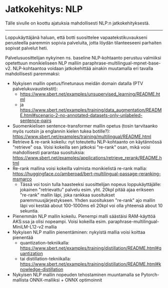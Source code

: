 # Jatkokehitys: NLP

Tälle sivulle on koottu ajatuksia mahdollisesti NLP:n jatkokehityksestä.

---

Loppukäyttäjänä haluan, että botti suosittelee vapaatekstikuvaukseni perusteella paremmin sopivia palveluita, jotta löydän tilanteeseeni parhaiten sopivat palvelut heti.

Palvelusuosittelijan nykyinen ns. baseline NLP-kohtaanto perustuu valmiiksi opetettuun monikieliseen NLP malliin paraphrase-multilingual-mpnet-base-v2. NLP-kohtaantoa voidaan jatkokehittää ainakin muutamalla eri tavalla mahdollisesti paremmaksi:

- Nykyisen mallin opetus/finetunaus meidän domain datalla (PTV palvelukuvaustekstit):
  - https://www.sbert.net/examples/unsupervised_learning/README.html
  - ja https://www.sbert.net/examples/training/data_augmentation/README.html#scenario-2-no-annotated-datasets-only-unlabeled-sentence-pairs
- Suomenkielisen sentence-transformer mallin opetus (tosin tarvitaanko myös ruotsin ja englannin kielen tukea botille?): https://www.sbert.net/examples/training/multilingual/README.html
- Retrieve & re-rank kokeilu: nyt toteutettu NLP-kohtaanto on käytännössä "retrieve" osa. Voisi kokeilla sen jatkoksi "re-rank" osan, mikä voisi mahdollisesti parantaa suosituksia: https://www.sbert.net/examples/applications/retrieve_rerank/README.html
- Re-rank mallina voisi kokeilla valmista monikielistä re-rank mallia: https://huggingface.co/amberoad/bert-multilingual-passage-reranking-msmarco
  - Tässä voi tosin tulla haasteeksi suosittelijan nopeus loppukäyttäjälle: jokainen "retrievattu" palvelu esim. yht. 20kpl pitää ajaa erikseen "re-rank" mallin läpi, joka rankkaa suositukset paremmuusjärjestykseen. Yhden suosituksen "re-rank" ajo mallin läpi voi kestää about 100-1000ms eli 20kpl voi olla yhteensä about 10 sekuntia.
- Pienemmän NLP mallin kokeilu. Pienempi malli säästäisi RAM-käyttöä AKS:ssa ja olisi nopeampi. Voisi kokeilla esim. paraphrase-multilingual-MiniLM-L12-v2 mallia
- Nykyisen NLP mallin pienentäminen: nykyistä mallia voisi koittaa pienentää
  - quantization-tekniikalla: https://www.sbert.net/examples/training/distillation/README.html#quantization
  - tai distillation-tekniikalla: https://www.sbert.net/examples/training/distillation/README.html#knowledge-distillation
- Nykyisen NLP mallin nopeuden tehostaminen muuntamalla se Pytorch-mallista ONNX-malliksi + ONNX optimoinnit
